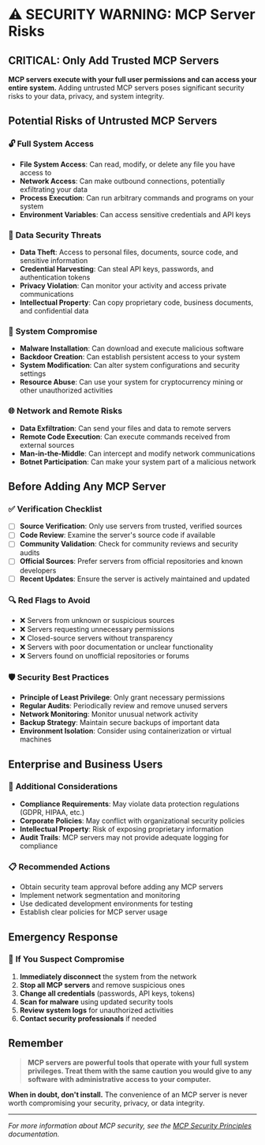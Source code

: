 # ⚠️ SECURITY WARNING: MCP Server Risks

## CRITICAL: Only Add Trusted MCP Servers

**MCP servers execute with your full user permissions and can access your entire system.** Adding untrusted MCP servers poses significant security risks to your data, privacy, and system integrity.

## Potential Risks of Untrusted MCP Servers

### 🔓 **Full System Access**
- **File System Access**: Can read, modify, or delete any file you have access to
- **Network Access**: Can make outbound connections, potentially exfiltrating your data
- **Process Execution**: Can run arbitrary commands and programs on your system
- **Environment Variables**: Can access sensitive credentials and API keys

### 💾 **Data Security Threats**
- **Data Theft**: Access to personal files, documents, source code, and sensitive information
- **Credential Harvesting**: Can steal API keys, passwords, and authentication tokens
- **Privacy Violation**: Can monitor your activity and access private communications
- **Intellectual Property**: Can copy proprietary code, business documents, and confidential data

### 🦠 **System Compromise**
- **Malware Installation**: Can download and execute malicious software
- **Backdoor Creation**: Can establish persistent access to your system
- **System Modification**: Can alter system configurations and security settings
- **Resource Abuse**: Can use your system for cryptocurrency mining or other unauthorized activities

### 🌐 **Network and Remote Risks**
- **Data Exfiltration**: Can send your files and data to remote servers
- **Remote Code Execution**: Can execute commands received from external sources
- **Man-in-the-Middle**: Can intercept and modify network communications
- **Botnet Participation**: Can make your system part of a malicious network

## Before Adding Any MCP Server

### ✅ **Verification Checklist**
- [ ] **Source Verification**: Only use servers from trusted, verified sources
- [ ] **Code Review**: Examine the server's source code if available
- [ ] **Community Validation**: Check for community reviews and security audits
- [ ] **Official Sources**: Prefer servers from official repositories and known developers
- [ ] **Recent Updates**: Ensure the server is actively maintained and updated

### 🔍 **Red Flags to Avoid**
- ❌ Servers from unknown or suspicious sources
- ❌ Servers requesting unnecessary permissions
- ❌ Closed-source servers without transparency
- ❌ Servers with poor documentation or unclear functionality
- ❌ Servers found on unofficial repositories or forums

### 🛡️ **Security Best Practices**
- **Principle of Least Privilege**: Only grant necessary permissions
- **Regular Audits**: Periodically review and remove unused servers
- **Network Monitoring**: Monitor unusual network activity
- **Backup Strategy**: Maintain secure backups of important data
- **Environment Isolation**: Consider using containerization or virtual machines

## Enterprise and Business Users

### 🏢 **Additional Considerations**
- **Compliance Requirements**: May violate data protection regulations (GDPR, HIPAA, etc.)
- **Corporate Policies**: May conflict with organizational security policies
- **Intellectual Property**: Risk of exposing proprietary information
- **Audit Trails**: MCP servers may not provide adequate logging for compliance

### 📋 **Recommended Actions**
- Obtain security team approval before adding any MCP servers
- Implement network segmentation and monitoring
- Use dedicated development environments for testing
- Establish clear policies for MCP server usage

## Emergency Response

### 🚨 **If You Suspect Compromise**
1. **Immediately disconnect** the system from the network
2. **Stop all MCP servers** and remove suspicious ones
3. **Change all credentials** (passwords, API keys, tokens)
4. **Scan for malware** using updated security tools
5. **Review system logs** for unauthorized activities
6. **Contact security professionals** if needed

## Remember

> **MCP servers are powerful tools that operate with your full system privileges. Treat them with the same caution you would give to any software with administrative access to your computer.**

**When in doubt, don't install.** The convenience of an MCP server is never worth compromising your security, privacy, or data integrity.

---

*For more information about MCP security, see the [MCP Security Principles](03%20-%20MCP%20Security%20Principles.md) documentation.* 